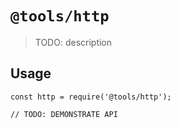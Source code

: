# `@tools/http`

> TODO: description

## Usage

```
const http = require('@tools/http');

// TODO: DEMONSTRATE API
```
